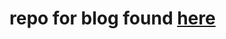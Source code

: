 # repo for blog found [here](https://www.arctiq.ca/our-blog/2020/4/29/build-and-deploy-a-kubernetes-operator-using-operator-sdk/)
